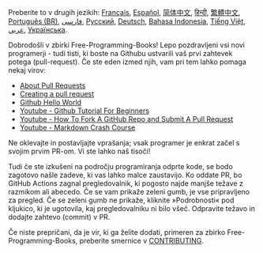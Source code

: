 Preberite to v drugih jezikih: [Français](HOWTO-fr.md), [Español](HOWTO-es.md), [简体中文](HOWTO-zh.md), [हिन्दी](HOWTO-hi.md), [繁體中文](HOWTO-zh_TW.md), [Português (BR)](HOWTO-pt_BR.md), [فارسی](HOWTO-fa_IR.md), [Русский](HOWTO-ru.md), [Deutsch](HOWTO-de.md), [Bahasa Indonesia](HOWTO-id.md), [Tiếng Việt](HOWTO-vi.md), [عربي](HOWTO-ar.md), [Українська](HOWTO-uk.md).

Dobrodošli v zbirki Free-Programming-Books! Lepo pozdravljeni vsi novi programerji - tudi tisti, ki boste na Githubu ustvarili vaš prvi zahtevek potega (pull-request). Če ste eden izmed njih, vam pri tem lahko pomaga nekaj virov:

* [About Pull Requests](https://help.github.com/articles/about-pull-requests/)
* [Creating a pull request](https://docs.github.com/en/free-pro-team@latest/github/collaborating-with-issues-and-pull-requests/creating-a-pull-request)
* [Github Hello World](https://guides.github.com/activities/hello-world/)
* [Youtube - Github Tutorial For Beginners](https://www.youtube.com/watch?v=0fKg7e37bQE)
* [Youtube - How To Fork A GitHub Repo and Submit A Pull Request](https://www.youtube.com/watch?v=G1I3HF4YWEw)
* [Youtube - Markdown Crash Course](https://www.youtube.com/watch?v=HUBNt18RFbo)


Ne oklevajte in postavljajte vprašanja; vsak programer je enkrat začel s svojim prvim PR-om. Vi ste lahko naš tisoči!

Tudi če ste izkušeni na področju programiranja odprte kode, se bodo zagotovo našle zadeve, ki vas lahko malce zaustavijo. Ko oddate PR, bo GitHub Actions zagnal pregledovalnik, ki pogosto najde manjše težave z razmikom ali abecedo. Če se vam prikaže zeleni gumb, je vse pripravljeno za pregled. Če se zeleni gumb ne prikaže, kliknite »Podrobnosti« pod kljukico, ki je ugotovila, kaj pregledovalniku ni bilo všeč. Odpravite težavo in dodajte zahtevo (commit) v PR.

Če niste prepričani, da je vir, ki ga želite dodati, primeren za zbirko Free-Programming-Books, preberite smernice v [CONTRIBUTING](CONTRIBUTING.md).
